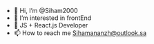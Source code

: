 - 👋 Hi, I’m @Siham2000
- 👀 I’m interested in frontEnd 
- 🌱 JS + React.js Developer 
- 📫 How to reach me Sihamananzh@outlook.sa

<!---
Siham2000/Siham2000 is a ✨ frontEnd developer ✨ repository because its `README.md` (this file) appears on your GitHub profile.
You can click the Preview link to take a look at your changes.
--->
